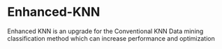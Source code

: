 # Enhanced-KNN
Enhanced KNN is an upgrade for the Conventional KNN Data mining classification method which can increase performance and optimization  
